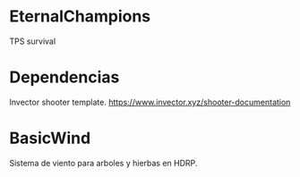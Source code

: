 # EternalChampions
TPS survival

# Dependencias
Invector shooter template.
https://www.invector.xyz/shooter-documentation

# BasicWind
Sistema de viento para arboles y hierbas en HDRP.
